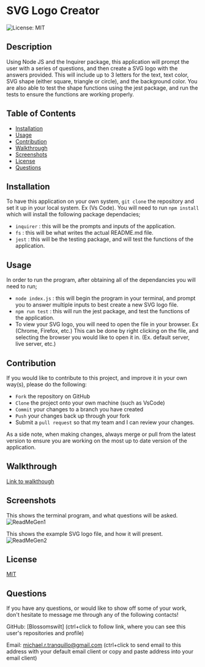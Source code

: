# SVG Logo Creator
![License: MIT](https://img.shields.io/badge/License-MIT-yellow.svg)

## Description
Using Node JS and the Inquirer package, this application will prompt the user with a series of questions, and then create a SVG logo with the answers provided.
This will include up to 3 letters for the text, text color, SVG shape (either square, triangle or circle), and the background color.
You are also able to test the shape functions using the jest package, and run the tests to ensure the functions are working properly.

## Table of Contents
* [Installation](#installation)
* [Usage](#usage)
* [Contribution](#contribution)
* [Walkthrough](#walkthrough)
* [Screenshots](#screenshots)
* [License](#license)
* [Questions](#questions)


## Installation
To have this application on your own system, `git clone` the repository and set it up in your local system. Ex (Vs Code).
You will need to run `npm install` which will install the following package dependacies;
* `inquirer` : this will be the prompts and inputs of the application.
* `fs` : this will be what writes the actual README.md file.
* `jest` : this will be the testing package, and will test the functions of the application.

## Usage
In order to run the program, after obtaining all of the dependancies you will need to run;
* `node index.js` : this will begin the program in your terminal, and prompt you to answer multiple inputs to best create a new SVG logo file. 
* `npm run test` : this will run the jest package, and test the functions of the application.
* To view your SVG logo, you will need to open the file in your browser. Ex (Chrome, Firefox, etc.) This can be done by right clicking on the file, and selecting the browser you would like to open it in. (Ex. default server, live server, etc.)

## Contribution
If you would like to contribute to this project, and improve it in your own way(s), please do the following:
- `Fork` the repository on GitHub
- `Clone` the project onto your own machine (such as VsCode)
- `Commit` your changes to a branch you have created
- `Push` your changes back up through your fork
- Submit a `pull request` so that my team and I can review your changes.

As a side note, when making changes, always merge or pull from the latest version to ensure you are working on the most up to date version of the application. 

## Walkthrough

[Link to walkthough]()

## Screenshots
This shows the terminal program, and what questions will be asked. 
![ReadMeGen1]()


This shows the example SVG logo file, and how it will present. 
![ReadMeGen2]()

## License
[MIT](https://choosealicense.com/licenses/mit/)

## Questions
If you have any questions, or would like to show off some of your work, don't hesitate to message me through any of the following contacts!

GitHub: [Blossomswilt]
(ctrl+click to follow link, where you can see this user's repositories and profile)
    

Email: michael.r.tranquillo@gmail.com
(ctrl+click to send email to this address with your default email client or copy and paste address into your email client)